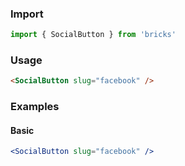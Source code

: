 ### Import

```js static
import { SocialButton } from 'bricks'
```

### Usage

```html
<SocialButton slug="facebook" />
```

### Examples

#### Basic

```jsx
<SocialButton slug="facebook" />
```
